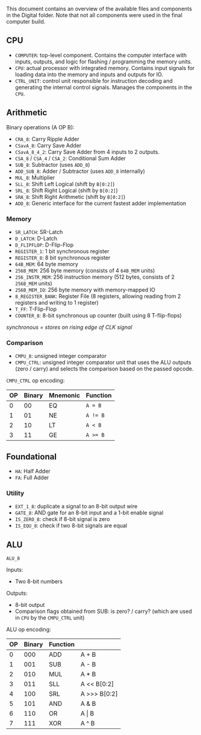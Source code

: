 This document contains an overview of the available files and components in the Digital folder. Note that not all components were used in the final computer build.

## CPU

- `COMPUTER`: top-level component. Contains the computer interface with inputs, outputs, and logic for flashing / programming the memory units.
- `CPU`: actual processor with integrated memory. Contains input signals for loading data into the memory and inputs and outputs for IO.
- `CTRL_UNIT`: control unit responsible for instruction decoding and  generating the internal control signals. Manages the components in the `CPU`.

## Arithmetic

Binary operations (A OP B):
- `CRA_8`: Carry Ripple Adder
- `CSavA_8`: Carry Save Adder
- `CSavA_8_4_2`: Carry Save Adder from 4 inputs to 2 outputs.
- `CSA_8` / `CSA_4` / `CSA_2`: Conditional Sum Adder
- `SUB_8`: Subtractor (uses `ADD_8`)
- `ADD_SUB_8`: Adder / Subtractor (uses `ADD_8` internally)
- `MUL_8`: Multiplier
- `SLL_8`: Shift Left Logical (shift by `B[0:2]`)
- `SRL_8`: Shift Right Logical (shift by `B[0:2]`)
- `SRA_8`: Shift Right Arithmetic (shift by `B[0:2]`)
- `ADD_8`: Generic interface for the current fastest adder implementation

### Memory

- `SR_LATCH`: SR-Latch
- `D_LATCH`: D-Latch 
- `D_FLIPFLOP`: D-Flip-Flop
- `REGISTER_1`: 1 bit synchronous register 
- `REGISTER_8`: 8 bit synchronous register
- `64B_MEM`: 64 byte memory
- `256B_MEM`: 256 byte memory (consists of 4 `64B_MEM` units)
- `256_INSTR_MEM`: 256 instruction memory (512 bytes, consists of 2 `256B_MEM` units)
- `256B_MEM_IO`: 256 byte memory with memory-mapped IO
- `8_REGISTER_BANK`: Register File (8 registers, allowing reading from 2 registers and writing to 1 register) 
- `T_FF`: T-Flip-Flop
- `COUNTER_8`: 8-bit synchronous up counter (built using 8 T-flip-flops)

*synchronous = stores on rising edge of CLK signal*

### Comparison

- `CMPU_8`: unsigned integer comparator
- `CMPU_CTRL`: unsigned integer comparator unit that uses the ALU outputs (zero / carry) and selects the comparison based on the passed opcode.

`CMPU_CTRL` op encoding:

| OP  | Binary | Mnemonic | Function |
| --- | ------ | -------- | -------- |
| 0   | 00     | EQ       | `A = B`  |
| 1   | 01     | NE       | `A != B` |
| 2   | 10     | LT       | `A < B`  |
| 3   | 11     | GE       | `A >= B` |

## Foundational

- `HA`: Half Adder
- `FA`: Full Adder

### Utility

- `EXT_1_8`: duplicate a signal to an 8-bit output wire
- `GATE_8`: AND gate for an 8-bit input and a 1-bit enable signal
- `IS_ZERO_8`: check if 8-bit signal is zero
- `IS_EQU_8`: check if two 8-bit signals are equal 

## ALU

`ALU_8`

Inputs:
- Two 8-bit numbers

Outputs:
- 8-bit output
- Comparison flags obtained from SUB: is zero? / carry? (which are used in `CPU` by the `CMPU_CTRL` unit)

ALU op encoding:

| OP  | Binary | Function |              |
| --- | ------ | -------- | ------------ |
| 0   | 000    | ADD      | A + B        |
| 1   | 001    | SUB      | A - B        |
| 2   | 010    | MUL      | A * B        |
| 3   | 011    | SLL      | A << B[0:2]  |
| 4   | 100    | SRL      | A >>> B[0:2] |
| 5   | 101    | AND      | A & B        |
| 6   | 110    | OR       | A \| B       |
| 7   | 111    | XOR      | A ^ B        |
